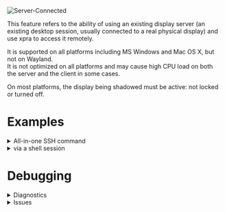 ![Server-Connected](../images/icons/server-connected.png)

This feature refers to the ability of using an existing display server (an existing desktop session, usually connected to a real physical display) and use xpra to access it remotely.

It is supported on all platforms including MS Windows and Mac OS X, but not on Wayland.\
It is not optimized on all platforms and may cause high CPU load on both the server and the client in some cases.

On most platforms, the display being shadowed must be active: not locked or turned off.

# Examples
<details>
  <summary>All-in-one SSH command</summary>

If you have SSH access to the machine whose X11 display you wish to access remotely, simply run from your client:
```shell
xpra shadow ssh://HOST/
```
This will connect over SSH to `HOST`, start and xpra shadow server and connect to it.\
The shadow server will be stopped once you disconnect.\
Xpra must already be installed on the server.

The xpra shadow server will be accessible like any other xpra server through its unix domain socket (ie: `xpra info ssh://HOST/DISPLAY`), and it will show a system tray menu whilst active, and a different icon when a client is connected:
![shadow tray example](../images/win32-shadow-tray-menu.png)
</details>
<details>
  <summary>via a shell session</summary>

If starting via SSH is not supported as above, as is the case on most MS Windows and MacOS systems, or simply if you want to start the shadow server manually, and potentially configure more options, you can start it from a shell.

To expose your existing main display session (usually found at `:0` on *nix) using a TCP server on port 10000:
```shell
xpra shadow :0 --bind-tcp=0.0.0.0:10000
```

Notes:
* this is insecure and does not cover [authentication](./Authentication.md) or [encryption](../Network/Encryption.md)
* MS Windows and Mac OS X do not have X11 display names (`:0` in the example above), in this case you can simply omit the display argument
* if there is only a single `$DISPLAY` active on the system, you do not need to specify it (no `:0`)
* do not shadow an existing [seamless](https://github.com/Xpra-org/xpra/tree/master/docs/Usage/Seamless.md) or [desktop](https://github.com/Xpra-org/xpra/tree/master/docs/Usage/Start-Desktop.md) xpra session when you can just attach to it
</details>

# Debugging
<details>
  <summary>Diagnostics</summary>

Use the `-d ssh` [debug logging](./Logging.md) switch.
</details>
<details>
  <summary>Issues</summary>

* [#899](https://github.com/Xpra-org/xpra/issues/899) generic shadow improvements
* [#389](https://github.com/Xpra-org/xpra/issues/389) ms windows shadow server improvements
* [#558](https://github.com/Xpra-org/xpra/issues/558) nvenc support for shadowing on win32
* [#390](https://github.com/Xpra-org/xpra/issues/390) damage events for the posix shadow server
* [#391](https://github.com/Xpra-org/xpra/issues/391) osx shadow server improvements: mdns, keyboard support, etc
* [#530](https://github.com/Xpra-org/xpra/issues/530) allow client side shadow windows to be resized
* [#972](https://github.com/Xpra-org/xpra/issues/972) fullscreen mode in xpra client
* [#1099](https://github.com/Xpra-org/xpra/issues/1099) Keyboard Layout issue with Windows Shadow Server
* [#1150](https://github.com/Xpra-org/xpra/issues/1150) named pipes for win32
* [#1321](https://github.com/Xpra-org/xpra/issues/1321) scrolling with the osx shadow server
* [#1322](https://github.com/Xpra-org/xpra/issues/1322) resize osx shadow screen
</details>
